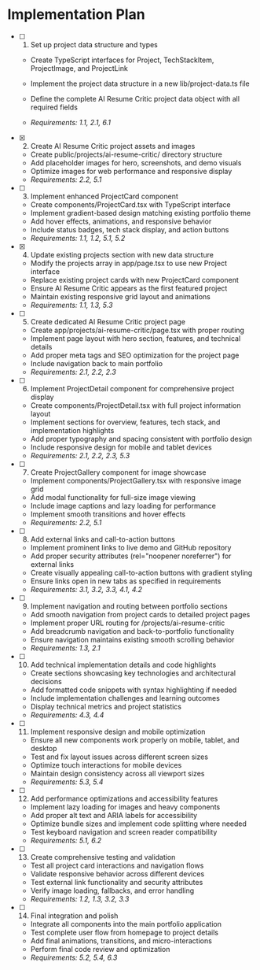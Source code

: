 # Implementation Plan

- [ ] 1. Set up project data structure and types



  - Create TypeScript interfaces for Project, TechStackItem, ProjectImage, and ProjectLink
  - Implement the project data structure in a new lib/project-data.ts file
  - Define the complete AI Resume Critic project data object with all required fields

  - _Requirements: 1.1, 2.1, 6.1_



- [x] 2. Create AI Resume Critic project assets and images

  - Create public/projects/ai-resume-critic/ directory structure
  - Add placeholder images for hero, screenshots, and demo visuals
  - Optimize images for web performance and responsive display
  - _Requirements: 2.2, 5.1_

- [ ] 3. Implement enhanced ProjectCard component
  - Create components/ProjectCard.tsx with TypeScript interface
  - Implement gradient-based design matching existing portfolio theme
  - Add hover effects, animations, and responsive behavior
  - Include status badges, tech stack display, and action buttons
  - _Requirements: 1.1, 1.2, 5.1, 5.2_

- [x] 4. Update existing projects section with new data structure



  - Modify the projects array in app/page.tsx to use new Project interface
  - Replace existing project cards with new ProjectCard component
  - Ensure AI Resume Critic appears as the first featured project
  - Maintain existing responsive grid layout and animations
  - _Requirements: 1.1, 1.3, 5.3_

- [ ] 5. Create dedicated AI Resume Critic project page
  - Create app/projects/ai-resume-critic/page.tsx with proper routing
  - Implement page layout with hero section, features, and technical details
  - Add proper meta tags and SEO optimization for the project page
  - Include navigation back to main portfolio
  - _Requirements: 2.1, 2.2, 2.3_

- [ ] 6. Implement ProjectDetail component for comprehensive project display
  - Create components/ProjectDetail.tsx with full project information layout
  - Implement sections for overview, features, tech stack, and implementation highlights
  - Add proper typography and spacing consistent with portfolio design
  - Include responsive design for mobile and tablet devices
  - _Requirements: 2.1, 2.2, 2.3, 5.3_

- [ ] 7. Create ProjectGallery component for image showcase
  - Implement components/ProjectGallery.tsx with responsive image grid
  - Add modal functionality for full-size image viewing
  - Include image captions and lazy loading for performance
  - Implement smooth transitions and hover effects
  - _Requirements: 2.2, 5.1_

- [ ] 8. Add external links and call-to-action buttons
  - Implement prominent links to live demo and GitHub repository
  - Add proper security attributes (rel="noopener noreferrer") for external links
  - Create visually appealing call-to-action buttons with gradient styling
  - Ensure links open in new tabs as specified in requirements
  - _Requirements: 3.1, 3.2, 3.3, 4.1, 4.2_

- [ ] 9. Implement navigation and routing between portfolio sections
  - Add smooth navigation from project cards to detailed project pages
  - Implement proper URL routing for /projects/ai-resume-critic
  - Add breadcrumb navigation and back-to-portfolio functionality
  - Ensure navigation maintains existing smooth scrolling behavior
  - _Requirements: 1.3, 2.1_

- [ ] 10. Add technical implementation details and code highlights
  - Create sections showcasing key technologies and architectural decisions
  - Add formatted code snippets with syntax highlighting if needed
  - Include implementation challenges and learning outcomes
  - Display technical metrics and project statistics
  - _Requirements: 4.3, 4.4_

- [ ] 11. Implement responsive design and mobile optimization
  - Ensure all new components work properly on mobile, tablet, and desktop
  - Test and fix layout issues across different screen sizes
  - Optimize touch interactions for mobile devices
  - Maintain design consistency across all viewport sizes
  - _Requirements: 5.3, 5.4_

- [ ] 12. Add performance optimizations and accessibility features
  - Implement lazy loading for images and heavy components
  - Add proper alt text and ARIA labels for accessibility
  - Optimize bundle sizes and implement code splitting where needed
  - Test keyboard navigation and screen reader compatibility
  - _Requirements: 5.1, 6.2_

- [ ] 13. Create comprehensive testing and validation
  - Test all project card interactions and navigation flows
  - Validate responsive behavior across different devices
  - Test external link functionality and security attributes
  - Verify image loading, fallbacks, and error handling
  - _Requirements: 1.2, 1.3, 3.2, 3.3_

- [ ] 14. Final integration and polish
  - Integrate all components into the main portfolio application
  - Test complete user flow from homepage to project details
  - Add final animations, transitions, and micro-interactions
  - Perform final code review and optimization
  - _Requirements: 5.2, 5.4, 6.3_